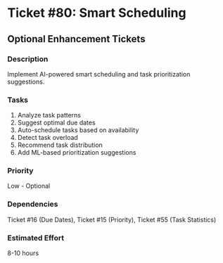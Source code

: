 # Ticket #80: Smart Scheduling

## Optional Enhancement Tickets

### Description
Implement AI-powered smart scheduling and task prioritization suggestions.

### Tasks
1) Analyze task patterns  
2) Suggest optimal due dates  
3) Auto-schedule tasks based on availability  
4) Detect task overload  
5) Recommend task distribution  
6) Add ML-based prioritization suggestions  

### Priority
Low - Optional

### Dependencies
Ticket #16 (Due Dates), Ticket #15 (Priority), Ticket #55 (Task Statistics)

### Estimated Effort
8-10 hours
